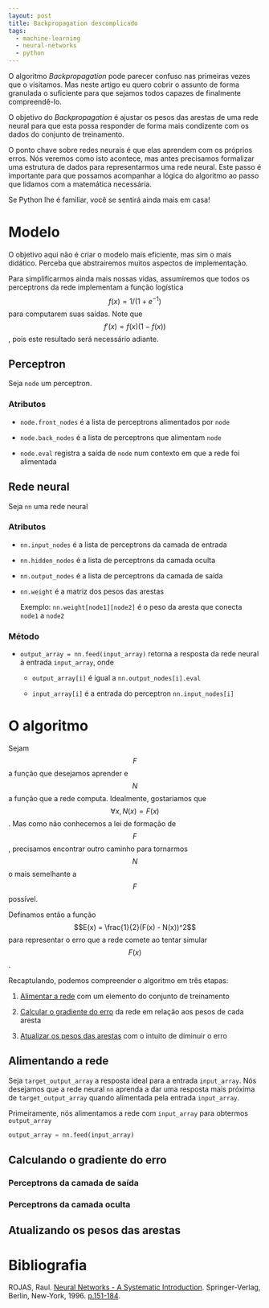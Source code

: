 ```yaml
---
layout: post
title: Backpropagation descomplicado
tags:
  - machine-learning
  - neural-networks
  - python
---
```


O algoritmo *Backpropagation* pode parecer confuso nas primeiras vezes que o visitamos. Mas neste artigo eu quero cobrir o assunto de forma granulada o suficiente para que sejamos todos capazes de finalmente compreendê-lo.

O objetivo do *Backpropagation* é ajustar os pesos das arestas de uma rede neural para que esta possa responder de forma mais condizente com os dados do conjunto de treinamento.

O ponto chave sobre redes neurais é que elas aprendem com os próprios erros. Nós veremos como isto acontece, mas antes precisamos formalizar uma estrutura de dados para representarmos uma rede neural. Este passo é importante para que possamos acompanhar a lógica do algoritmo ao passo que lidamos com a matemática necessária.

Se Python lhe é familiar, você se sentirá ainda mais em casa!

# Modelo

O objetivo aqui não é criar o modelo mais eficiente, mas sim o mais didático. Perceba que abstrairemos muitos aspectos de implementação.

Para simplificarmos ainda mais nossas vidas, assumiremos que todos os perceptrons da rede implementam a função logística $$f(x) = 1/(1+e^{-1})$$ para computarem suas saídas. Note que $$f'(x) = f(x)(1 - f(x))$$, pois este resultado será necessário adiante.

## Perceptron

Seja `node` um perceptron.

### Atributos

* `node.front_nodes` é a lista de perceptrons alimentados por `node`

* `node.back_nodes` é a lista de perceptrons que alimentam `node`

* `node.eval` registra a saída de `node` num contexto em que a rede foi alimentada

## Rede neural

Seja `nn` uma rede neural

### Atributos

* `nn.input_nodes` é a lista de perceptrons da camada de entrada

* `nn.hidden_nodes` é a lista de perceptrons da camada oculta

* `nn.output_nodes` é a lista de perceptrons da camada de saída

* `nn.weight` é a matriz dos pesos das arestas

  Exemplo: `nn.weight[node1][node2]` é o peso da aresta que conecta `node1` a `node2`

### Método

* `output_array = nn.feed(input_array)` retorna a resposta da rede neural à entrada `input_array`, onde

  * `output_array[i]` é igual a `nn.output_nodes[i].eval`

  * `input_array[i]` é a entrada do perceptron `nn.input_nodes[i]`

# O algoritmo

Sejam $$F$$ a função que desejamos aprender e $$N$$ a função que a rede computa. Idealmente, gostariamos que $$\forall x, N(x) = F(x)$$. Mas como não conhecemos a lei de formação de $$F$$, precisamos encontrar outro caminho para tornarmos $$N$$ o mais semelhante a $$F$$ possível.

Definamos então a função $$E(x) = \frac{1}{2}(F(x) - N(x))^2$$ para representar o erro que a rede comete ao tentar simular $$F(x)$$.

Recaptulando, podemos compreender o algoritmo em três etapas:

1. [Alimentar a rede](#alimentando-a-rede) com um elemento do conjunto de treinamento

2. [Calcular o gradiente do erro](#calculando-o-gradiente-do-erro) da rede em relação aos pesos de cada aresta

3. [Atualizar os pesos das arestas](#atualizando-os-pesos-das-arestas) com o intuito de diminuir o erro

## Alimentando a rede

Seja `target_output_array` a resposta ideal para a entrada `input_array`. Nós desejamos que a rede neural `nn` aprenda a dar uma resposta mais próxima de `target_output_array` quando alimentada pela entrada `input_array`.

Primeiramente, nós alimentamos a rede com `input_array` para obtermos `output_array`

```python
output_array = nn.feed(input_array)
```

## Calculando o gradiente do erro

### Perceptrons da camada de saída

### Perceptrons da camada oculta

## Atualizando os pesos das arestas

# Bibliografia

ROJAS, Raul. [Neural Networks - A Systematic Introduction](https://page.mi.fu-berlin.de/rojas/neural/). Springer-Verlag, Berlin, New-York, 1996. [p.151-184](https://page.mi.fu-berlin.de/rojas/neural/chapter/K7.pdf).

